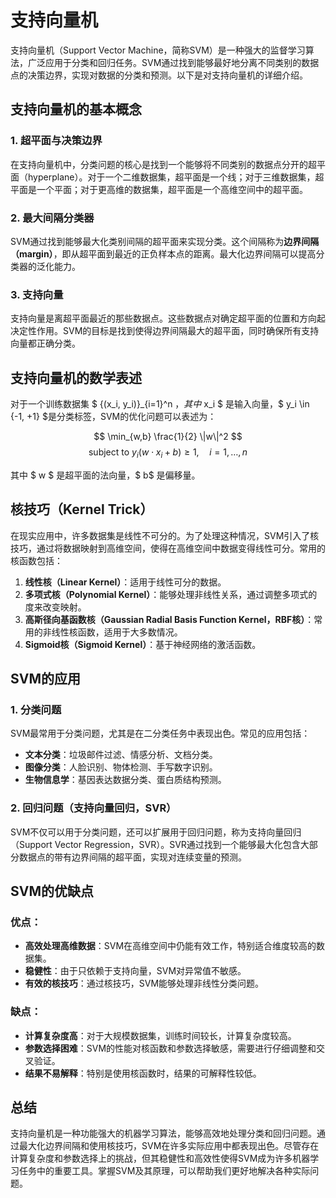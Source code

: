 # 支持向量机

支持向量机（Support Vector Machine，简称SVM）是一种强大的监督学习算法，广泛应用于分类和回归任务。SVM通过找到能够最好地分离不同类别的数据点的决策边界，实现对数据的分类和预测。以下是对支持向量机的详细介绍。

## 支持向量机的基本概念

### 1. 超平面与决策边界

在支持向量机中，分类问题的核心是找到一个能够将不同类别的数据点分开的超平面（hyperplane）。对于一个二维数据集，超平面是一个线；对于三维数据集，超平面是一个平面；对于更高维的数据集，超平面是一个高维空间中的超平面。

### 2. 最大间隔分类器

SVM通过找到能够最大化类别间隔的超平面来实现分类。这个间隔称为**边界间隔（margin）**，即从超平面到最近的正负样本点的距离。最大化边界间隔可以提高分类器的泛化能力。

### 3. 支持向量

支持向量是离超平面最近的那些数据点。这些数据点对确定超平面的位置和方向起决定性作用。SVM的目标是找到使得边界间隔最大的超平面，同时确保所有支持向量都正确分类。

## 支持向量机的数学表述

对于一个训练数据集 $ \{(x_i, y_i)\}_{i=1}^n $，其中$ x_i $ 是输入向量，$ y_i \in \{-1, +1\} $是分类标签，SVM的优化问题可以表述为：

$$
\min_{w,b} \frac{1}{2} \|w\|^2
$$
$$
\text{subject to } y_i(w \cdot x_i + b) \geq 1, \quad i = 1, \dots, n
$$

其中 $ w $  是超平面的法向量，$ b$ 是偏移量。

## 核技巧（Kernel Trick）

在现实应用中，许多数据集是线性不可分的。为了处理这种情况，SVM引入了核技巧，通过将数据映射到高维空间，使得在高维空间中数据变得线性可分。常用的核函数包括：

1. **线性核（Linear Kernel）**：适用于线性可分的数据。
2. **多项式核（Polynomial Kernel）**：能够处理非线性关系，通过调整多项式的度来改变映射。
3. **高斯径向基函数核（Gaussian Radial Basis Function Kernel，RBF核）**：常用的非线性核函数，适用于大多数情况。
4. **Sigmoid核（Sigmoid Kernel）**：基于神经网络的激活函数。

## SVM的应用

### 1. 分类问题

SVM最常用于分类问题，尤其是在二分类任务中表现出色。常见的应用包括：

- **文本分类**：垃圾邮件过滤、情感分析、文档分类。
- **图像分类**：人脸识别、物体检测、手写数字识别。
- **生物信息学**：基因表达数据分类、蛋白质结构预测。

### 2. 回归问题（支持向量回归，SVR）

SVM不仅可以用于分类问题，还可以扩展用于回归问题，称为支持向量回归（Support Vector Regression，SVR）。SVR通过找到一个能够最大化包含大部分数据点的带有边界间隔的超平面，实现对连续变量的预测。

## SVM的优缺点

### 优点：

- **高效处理高维数据**：SVM在高维空间中仍能有效工作，特别适合维度较高的数据集。
- **稳健性**：由于只依赖于支持向量，SVM对异常值不敏感。
- **有效的核技巧**：通过核技巧，SVM能够处理非线性分类问题。

### 缺点：

- **计算复杂度高**：对于大规模数据集，训练时间较长，计算复杂度较高。
- **参数选择困难**：SVM的性能对核函数和参数选择敏感，需要进行仔细调整和交叉验证。
- **结果不易解释**：特别是使用核函数时，结果的可解释性较低。

## 总结

支持向量机是一种功能强大的机器学习算法，能够高效地处理分类和回归问题。通过最大化边界间隔和使用核技巧，SVM在许多实际应用中都表现出色。尽管存在计算复杂度和参数选择上的挑战，但其稳健性和高效性使得SVM成为许多机器学习任务中的重要工具。掌握SVM及其原理，可以帮助我们更好地解决各种实际问题。
